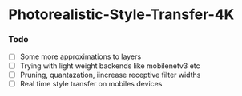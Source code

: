 # Photorealistic-Style-Transfer-4K
### Todo
- [ ] Some more approximations to layers
- [ ] Trying with light weight backends like mobilenetv3 etc
- [ ] Pruning, quantazation, iincrease receptive filter widths
- [ ] Real time style transfer on mobiles devices
